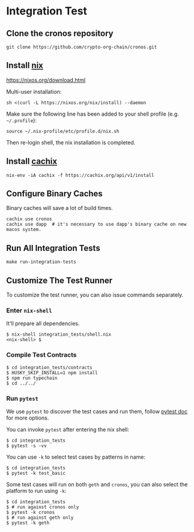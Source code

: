 # Integration Test

## Clone the cronos repository
```shell
git clone https://github.com/crypto-org-chain/cronos.git
```

## Install [nix](https://nixos.org/download.html)

https://nixos.org/download.html

Multi-user installation:

```shell
sh <(curl -L https://nixos.org/nix/install) --daemon
```

Make sure the following line has been added to your shell profile (e.g. `~/.profile`):

```shell
source ~/.nix-profile/etc/profile.d/nix.sh
```

Then re-login shell, the nix installation is completed.

## Install [cachix](https://github.com/cachix/cachix)

```shell
nix-env -iA cachix -f https://cachix.org/api/v1/install
```

## Configure Binary Caches

Binary caches will save a lot of build times.

```shell
cachix use cronos
cachix use dapp  # it's necessary to use dapp's binary cache on new macos system.
```

## Run All Integration Tests
```shell
make run-integration-tests
```

## Customize The Test Runner

To customize the test runner, you can also issue commands separately.

### Enter `nix-shell`

It'll prepare all dependencies.

```shell
$ nix-shell integration_tests/shell.nix
<nix-shell> $
```

### Compile Test Contracts

```shell
$ cd integration_tests/contracts
$ HUSKY_SKIP_INSTALL=1 npm install
$ npm run typechain
$ cd ../../
```

### Run `pytest`

We use `pytest` to discover the test cases and run them, follow [pytest doc](https://docs.pytest.org/en/6.2.x/contents.html) for more options.

You can invoke `pytest` after entering the nix shell:

```shell
$ cd integration_tests
$ pytest -s -vv
```

You can use `-k` to select test cases by patterns in name:

```shell
$ cd integration_tests
$ pytest -k test_basic
```

Some test cases will run on both `geth` and `cronos`, you can also select the platform to run using `-k`:

```shell
$ cd integration_tests
$ # run against cronos only
$ pytest -k cronos
$ # run against geth only
$ pytest -k geth
```
